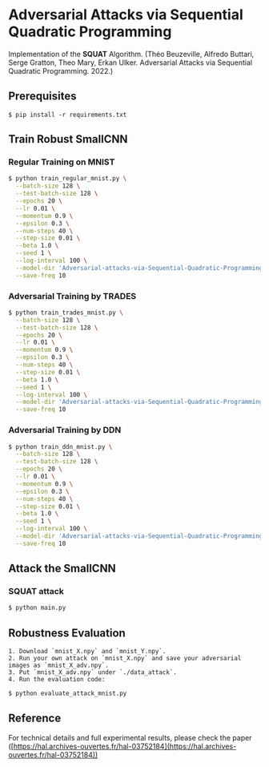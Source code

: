 # Adversarial Attacks via Sequential Quadratic Programming

Implementation of the **SQUAT** Algorithm. (Théo Beuzeville, Alfredo Buttari, Serge Gratton, Theo Mary, Erkan Ulker. Adversarial Attacks via Sequential Quadratic Programming. 2022.)

## Prerequisites
```
$ pip install -r requirements.txt
```

## Train Robust SmallCNN
### Regular Training on MNIST
```bash
$ python train_regular_mnist.py \
  --batch-size 128 \
  --test-batch-size 128 \
  --epochs 20 \
  --lr 0.01 \
  --momentum 0.9 \
  --epsilon 0.3 \
  --num-steps 40 \
  --step-size 0.01 \
  --beta 1.0 \
  --seed 1 \
  --log-interval 100 \
  --model-dir 'Adversarial-attacks-via-Sequential-Quadratic-Programming\training\smallcnn_regular' \
  --save-freq 10
```

### Adversarial Training by TRADES
```bash
$ python train_trades_mnist.py \
  --batch-size 128 \
  --test-batch-size 128 \
  --epochs 20 \
  --lr 0.01 \
  --momentum 0.9 \
  --epsilon 0.3 \
  --num-steps 40 \
  --step-size 0.01 \
  --beta 1.0 \
  --seed 1 \
  --log-interval 100 \
  --model-dir 'Adversarial-attacks-via-Sequential-Quadratic-Programming\training\smallcnn_trades' \
  --save-freq 10
```

### Adversarial Training by DDN
```bash
$ python train_ddn_mnist.py \
  --batch-size 128 \
  --test-batch-size 128 \
  --epochs 20 \
  --lr 0.01 \
  --momentum 0.9 \
  --epsilon 0.3 \
  --num-steps 40 \
  --step-size 0.01 \
  --beta 1.0 \
  --seed 1 \
  --log-interval 100 \
  --model-dir 'Adversarial-attacks-via-Sequential-Quadratic-Programming\training\smallcnn_ddn' \
  --save-freq 10
```

## Attack the SmallCNN
### SQUAT attack
```bash
$ python main.py 
```

## Robustness Evaluation
    1. Download `mnist_X.npy` and `mnist_Y.npy`.
    2. Run your own attack on `mnist_X.npy` and save your adversarial images as `mnist_X_adv.npy`.
    3. Put `mnist_X_adv.npy` under `./data_attack`.
    4. Run the evaluation code:
```bash
$ python evaluate_attack_mnist.py
```

## Reference
For technical details and full experimental results, please check the paper ([https://hal.archives-ouvertes.fr/hal-03752184](https://hal.archives-ouvertes.fr/hal-03752184))